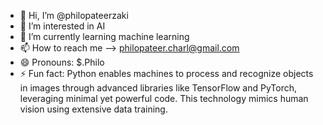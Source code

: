 - 👋 Hi, I’m @philopateerzaki
- 👀 I’m interested in AI
- 🛫 I’m currently learning machine learning
- 📫 How to reach me --> philopateer.charl@gmail.com 
- 😄 Pronouns: $.Philo
- ⚡ Fun fact: Python enables machines to process and recognize objects in images through advanced libraries like TensorFlow and PyTorch, leveraging minimal yet powerful code. This technology mimics human vision using extensive data training.

<!---
philopateerzaki/philopateerzaki is a ✨ special ✨ repository because its `README.md` (this file) appears on your GitHub profile.
You can click the Preview link to take a look at your changes.
--->
